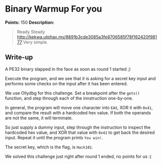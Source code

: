 # Binary Warmup For you

**Points:** 150
**Description:**

> Ready Steady 
http://kekwa.utphax.my/8891b3cde3085a3fe8706585f78f162420f98177
Very simple.

## Write-up

A PE32 binary slapped in the face as soon as round 1 started ;)

Execute the program, and we see that it is asking for a secret key input and performs some checks on the input after it has been entered.

We use Ollydbg for this challenge. Set a breakpoint after the `gets()` function, and step through each of the innstruction one-by-one.

In general, the program will move one character into `EAX`, XOR it with `0x41`, and compare the result with a hardcoded hex value. If both the operands are not the same, it will terminate.

So just supply a dummy input, step through the instruction to inspect the hardcoded hex value, and XOR that value with `0x41` to get back the desired input. Repeat it until the program prints `You win!`.

The secret key, which is the flag, is `Hack101`.

We solved this challenge just right after round 1 ended, no points for us :(
